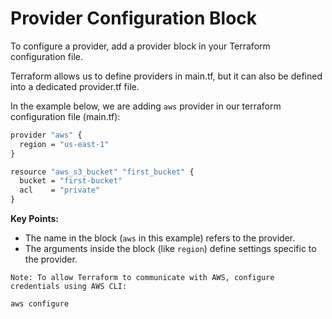 # Provider Configuration Block

To configure a provider, add a provider block in your Terraform configuration file. 

Terraform allows us to define providers in main.tf, but it can also be defined into a dedicated provider.tf file.

In the example below, we are adding `aws` provider in our terraform configuration file (main.tf):

```cmd
provider "aws" {
  region = "us-east-1"
}

resource "aws_s3_bucket" "first_bucket" {
  bucket = "first-bucket"
  acl    = "private"
}
```

**Key Points:**

- The name in the block (`aws` in this example) refers to the provider.
- The arguments inside the block (like `region`) define settings specific to the provider.

`Note: To allow Terraform to communicate with AWS, configure credentials using AWS CLI:`
```cmd
aws configure
```
